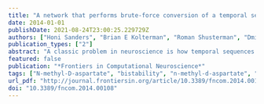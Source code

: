 ```yaml
---
title: "A network that performs brute-force conversion of a temporal sequence to a spatial pattern: relevance to odor recognition"
date: 2014-01-01
publishDate: 2021-08-24T23:00:25.229729Z
authors: ["Honi Sanders", "Brian E Kolterman", "Roman Shusterman", "Dmitry Rinberg", "Alexei Koulakov", "John E Lisman"]
publication_types: ["2"]
abstract: "A classic problem in neuroscience is how temporal sequences can be recognized. This problem is exemplified in the olfactory system, where an odor is defined by the temporal sequence of olfactory bulb output that occurs during a sniff. This sequence is discrete because the output is subdivided by gamma frequency oscillations. Here we propose a new class of “brute-force” solutions to recognition of discrete sequences. We demonstrate a network architecture in which there are a small number of modules, each of which provides a persistent snapshot of what occurs in a different gamma cycle. The collection of these snapshots forms a spatial pattern that can be recognized by standard attractor-based network mechanisms. We will discuss the implications of this strategy for recognizing odor-specific sequences generated by the olfactory bulb."
featured: false
publication: "*Frontiers in Computational Neuroscience*"
tags: ["N-methyl-D-aspartate", "bistability", "n-methyl-d-aspartate", "olfaction", "olfactory bulb", "receptors", "temporal sequence dec", "temporal sequence decoding"]
url_pdf: "http://journal.frontiersin.org/article/10.3389/fncom.2014.00108/abstract http://journal.frontiersin.org/Journal/10.3389/fncom.2014.00108"
doi: "10.3389/fncom.2014.00108"
---
```


